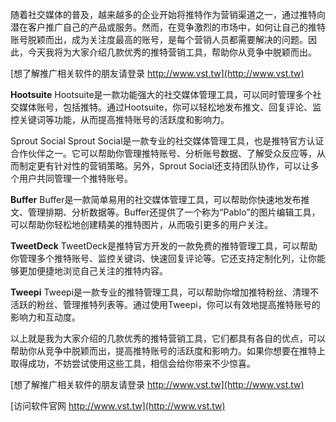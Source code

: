 随着社交媒体的普及，越来越多的企业开始将推特作为营销渠道之一，通过推特向潜在客户推广自己的产品或服务。然而，在竞争激烈的市场中，如何让自己的推特账号脱颖而出，成为关注度最高的账号，是每个营销人员都需要解决的问题。因此，今天我将为大家介绍几款优秀的推特营销工具，帮助你从竞争中脱颖而出。

[想了解推广相关软件的朋友请登录 http://www.vst.tw](http://www.vst.tw)

**Hootsuite**
Hootsuite是一款功能强大的社交媒体管理工具，可以同时管理多个社交媒体账号，包括推特。通过Hootsuite，你可以轻松地发布推文、回复评论、监控关键词等功能，从而提高推特账号的活跃度和影响力。

Sprout Social
Sprout Social是一款专业的社交媒体管理工具，也是推特官方认证合作伙伴之一。它可以帮助你管理推特账号、分析账号数据、了解受众反应等，从而制定更有针对性的营销策略。另外，Sprout Social还支持团队协作，可以让多个用户共同管理一个推特账号。

**Buffer**
Buffer是一款简单易用的社交媒体管理工具，可以帮助你快速地发布推文、管理排期、分析数据等。Buffer还提供了一个称为“Pablo”的图片编辑工具，可以帮助你轻松地创建精美的推特图片，从而吸引更多的用户关注。

**TweetDeck**
TweetDeck是推特官方开发的一款免费的推特管理工具，可以帮助你管理多个推特账号、监控关键词、快速回复评论等。它还支持定制化列，让你能够更加便捷地浏览自己关注的推特内容。

**Tweepi**
Tweepi是一款专业的推特管理工具，可以帮助你增加推特粉丝、清理不活跃的粉丝、管理推特列表等。通过使用Tweepi，你可以有效地提高推特账号的影响力和互动度。

以上就是我为大家介绍的几款优秀的推特营销工具，它们都具有各自的优点，可以帮助你从竞争中脱颖而出，提高推特账号的活跃度和影响力。如果你想要在推特上取得成功，不妨尝试使用这些工具，相信会给你带来不少惊喜。

[想了解推广相关软件的朋友请登录 http://www.vst.tw](http://www.vst.tw)


[访问软件官网 http://www.vst.tw](http://www.vst.tw)
